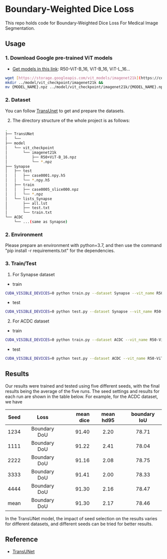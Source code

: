 # Boundary-Weighted Dice Loss
This repo holds code for Boundary-Weighted Dice Loss For Medical Image Segmentation.

## Usage

### 1. Download Google pre-trained ViT models
* [Get models in this link](https://console.cloud.google.com/storage/vit_models/): R50-ViT-B_16, ViT-B_16, ViT-L_16...
```bash
wget [https://storage.googleapis.com/vit_models/imagenet21k](https://console.cloud.google.com/storage/browser/vit_models;tab=objects?inv=1&invt=AblUoA&prefix=&forceOnObjectsSortingFiltering=false)/{MODEL_NAME}.npz &&
mkdir ../model/vit_checkpoint/imagenet21k &&
mv {MODEL_NAME}.npz ../model/vit_checkpoint/imagenet21k/{MODEL_NAME}.npz
```

### 2. Dataset
You can follow [TransUnet](https://github.com/Beckschen/TransUNet/blob/main/datasets/README.md) to get and prepare the datasets.

2. The directory structure of the whole project is as follows:

```bash
.
├── TransUNet
│   └── 
├── model
│   └── vit_checkpoint
│       └── imagenet21k
│           ├── R50+ViT-B_16.npz
│           └── *.npz
├── Synapse
│   ├── test
│   │   ├── case0001.npy.h5
│   │   └── *.npy.h5
│   ├── train
│   │   ├── case0005_slice000.npz
│   │   └── *.npz
│   └── lists_Synapse
│       ├── all.lst
│       ├── test.txt
│       └── train.txt
└── ACDC
    └── ...(same as Synapse)
```

### 2. Environment
Please prepare an environment with python=3.7, and then use the command "pip install -r requirements.txt" for the dependencies.

### 3. Train/Test
1. For Synapse dataset
* train
```bash
CUDA_VISIBLE_DEVICES=0 python train.py --dataset Synapse --vit_name R50-ViT-B_16
```

* test
```bash
CUDA_VISIBLE_DEVICES=0 python test.py --dataset Synapse --vit_name R50-ViT-B_16 --is_savenii
```

2. For ACDC dataset
* train
```bash
CUDA_VISIBLE_DEVICES=0 python train.py --dataset ACDC --vit_name R50-ViT-B_16
```

* test
```bash
CUDA_VISIBLE_DEVICES=0 python test.py --dataset ACDC --vit_name R50-ViT-B_16 --is_savenii
```

## Results
Our results were trained and tested using five different seeds, with the final results being the average of the five runs. The seed settings and results for each run are shown in the table below. For example, for the ACDC dataset, we have

| Seed | Loss | mean dice | mean hd95 | boundary IoU| 
| - | :-: | -: | :-: | :-: |
| 1234 | Boundary DoU| 91.40 | 2.20 | 78.71 |
| 1111 | Boundary DoU | 91.22 | 2.41 | 78.04 |
| 2222 | Boundary DoU | 91.16 | 2.08 | 78.75 |
| 3333 | Boundary DoU | 91.41 | 2.00 | 78.33 |
| 4444 | Boundary DoU | 91.30 | 2.16 | 78.47 |
| mean | Boundary DoU | 91.30 | 2.17 | 78.46 |

In the TransUNet model, the impact of seed selection on the results varies for different datasets, and different seeds can be tried for better results.

## Reference
* [TransUNet](https://github.com/Beckschen/TransUNet)


